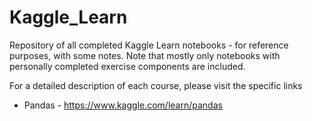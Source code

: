 # Kaggle_Learn
Repository of all completed Kaggle Learn notebooks - for reference purposes, with some notes.
Note that mostly only notebooks with personally completed exercise components are included.

For a detailed description of each course, please visit the specific links

* Pandas - https://www.kaggle.com/learn/pandas
